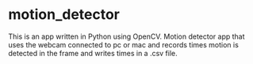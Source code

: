 # motion_detector
This is an app written in Python using OpenCV. Motion detector app that uses the webcam connected to pc or mac and records times motion is detected in the frame and writes times in a .csv file.
